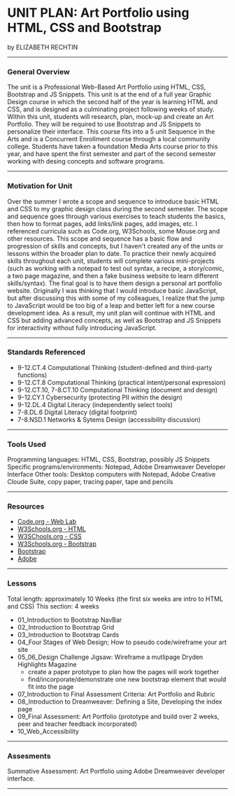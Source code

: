 # UNIT PLAN: Art Portfolio using HTML, CSS and Bootstrap
by ELIZABETH RECHTIN

-----

### General Overview
The unit is a Professional Web-Based Art Portfolio using HTML, CSS, Bootstrap and JS Snippets.  This unit is at the end of a full year Graphic Design course in which the second half of the year is learning HTML and CSS, and is designed as a culminating project following weeks of study.  Within this unit, students will research, plan, mock-up and create an Art Portfolio.  They will be required to use Bootstrap and JS Snippets to personalize their interface.  This course fits into a 5 unit Sequence in the Arts and is a Concurrent Enrollment course through a local community college.  Students have taken a foundation Media Arts course prior to this year, and have spent the first semester and part of the second semester working with desing concepts and software programs.  

---

### Motivation for Unit
Over the summer I wrote a scope and sequence to introduce basic HTML and CSS to my graphic design class during the second semester.  The scope and sequence goes through various exercises to teach students the basics, then how to format pages, add links/link pages, add images, etc.  I referenced curricula such as Code.org, W3Schools, some Mouse.org and other resources.  This scope and sequence has a basic flow and progression of skills and concepts, but I haven't created any of the units or lessons within the broader plan to date.  To practice their newly acquired skills throughout each unit, students will complete various mini-projects (such as working with a notepad to test out syntax, a recipe, a story/comic, a two page magazine,  and then a fake business website to learn different skills/syntax).
The final goal is to have them design a personal art portfolio website.   Originally I was thinking that I would introduce basic JavaScript, but after discussing this with some of my colleagues, I realize that the jump to JavaScript would be too big of a leap and better left for a new course development idea.  As a result, my unit plan will continue with HTML and CSS but adding advanced concepts, as well as Bootstrap and JS Snippets for interactivity without fully introducing JavaScript.

---

### Standards Referenced

+ 9-12.CT.4 Computational Thinking (student-defined and third-party functions)
+ 9-12.CT.8 Computational Thinking (practical intent/personal expression)
+ 9-12.CT.10, 7-8.CT.10 Computational Thinking (document and design)
+ 9-12.CY.1 Cybersecurity (protecting PII within the design)
+ 9-12.DL.4 Digital Literacy (independently select tools)
+ 7-8.DL.6 Digital Literacy (digital footprint)
+ 7-8.NSD.1 Networks & Sytems Design (accessibility discussion)


---

### Tools Used
Programming languages:  HTML, CSS, Bootstrap, possibly JS Snippets
Specific programs/environments:  Notepad, Adobe Dreamweaver Developer Interface
Other tools: Desktop computers with Notepad, Adobe Creative Cloude Suite, copy paper, tracing paper, tape and pencils

---

### Resources
+ [Code.org - Web Lab](https://studio.code.org/s/csd2-2022)
+ [W3Schools.org - HTML](https://www.w3schools.com/html/default.asp)
+ [W3SChools.org - CSS](https://www.w3schools.com/css/default.asp)
+ [W3Schools.org - Bootstrap](https://www.w3schools.com/bootstrap/default.asp)
+ [Bootstrap](https://getbootstrap.com/)
+ [Adobe](https://helpx.adobe.com/dreamweaver/how-to/stages-web-design.html?playlistPath=/services/playlist.helpx/products:SG_DREAMWEAVER_1_1/learn-path:get-started/set-header:ccx-designer/playlist:orientation/en_us.json)


---

### Lessons
Total length:  approximately 10 Weeks (the first six weeks are intro to HTML and CSS)
This section: 4 weeks

+ 01_Introduction to Bootstrap NavBar 
+ 02_Introduction to Bootstrap Grid 
+ 03_Introduction to Bootstrap Cards
+ 04_Four Stages of Web Design; How to pseudo code/wireframe your art site
+ 05_06_Design Challenge Jigsaw: Wireframe a mutlipage Dryden Highlights Magazine 
    +  create a paper prototype to plan how the pages will work together
    +  find/incorporate/demonstrate one new bootstrap element that would fit into the page
+ 07_Introduction to Final Assessment Criteria: Art Portfolio and Rubric
+ 08_Introduction to Dreamweaver: Defining a Site, Developing the index page
+ 09_Final Assessment: Art Portfolio (prototype and build over 2 weeks, peer and teacher feedback incorporated)
+ 10_Web_Accessibility
---

### Assesments
Summative Assessment:  Art Portfolio using Adobe Dreamweaver developer interface. 

---
